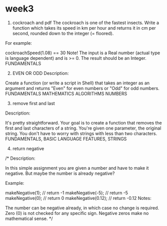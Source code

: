 # week3

1. cockroach and pdf
The cockroach is one of the fastest insects. Write a function which takes its speed in km per hour and returns it in cm per second, rounded down to the integer (= floored).

For example:

cockroachSpeed(1.08) == 30
Note! The input is a Real number (actual type is language dependent) and is >= 0. The result should be an Integer.
FUNDAMENTALS

2. EVEN OR ODD
Description:

Create a function (or write a script in Shell) that takes an integer as an argument and returns "Even" for even numbers or "Odd" for odd numbers.
FUNDAMENTALS MATHEMATICS ALGORITHMS NUMBERS

3. remove first and last

Description:

It's pretty straightforward. Your goal is to create a function
that removes the first and last characters of a string. You're
given one parameter, the original string. You don't have to worry 
with strings with less than two characters.
FUNDAMENTALS, BASIC LANGUAGE FEATURES, STRINGS

4. return negative

/*
Description:

In this simple assignment you are given a number and have to 
make it negative. But maybe the number is already negative?

Example:

makeNegative(1); // return -1
makeNegative(-5); // return -5
makeNegative(0); // return 0
makeNegative(0.12); // return -0.12
Notes:

The number can be negative already, in which case no change is required.
Zero (0) is not checked for any specific sign. Negative zeros make no mathematical sense.
*/
